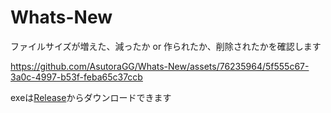# Whats-New
ファイルサイズが増えた、減ったか or 作られたか、削除されたかを確認します

https://github.com/AsutoraGG/Whats-New/assets/76235964/5f555c67-3a0c-4997-b53f-feba65c37ccb


exeは[Release](https://github.com/AsutoraGG/Whats-New/releases)からダウンロードできます
